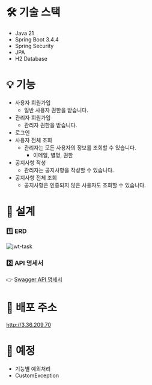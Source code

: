 # 🛠 기술 스택
- Java 21
- Spring Boot 3.4.4
- Spring Security
- JPA
- H2 Database

# 💡 기능
- 사용자 회원가입
  - 일반 사용자 권한을 받습니다.
- 관리자 회원가입
  - 관리자 권한을 받습니다.
- 로그인
- 사용자 전체 조회
  - 관리자는 모든 사용자의 정보를 조회할 수 있습니다.
    - 이메일, 별명, 권한
- 공지사항 작성
  - 관리자는 공지사항을 작성할 수 있습니다.
- 공지사항 전체 조회
  - 공지사항은 인증되지 않은 사용자도 조회할 수 있습니다.

# 🧩 설계
### 1️⃣ ERD
![jwt-task](https://github.com/user-attachments/assets/dfa92e90-52ca-4bc9-b7f6-1b396df4948b)

### 2️⃣ API 명세서
👉 [Swagger API 명세서](http://3.36.209.70/swagger-ui/index.html)

# 🚀 배포 주소
http://3.36.209.70

# 📌 예정
- 기능별 예외처리
- CustomException
